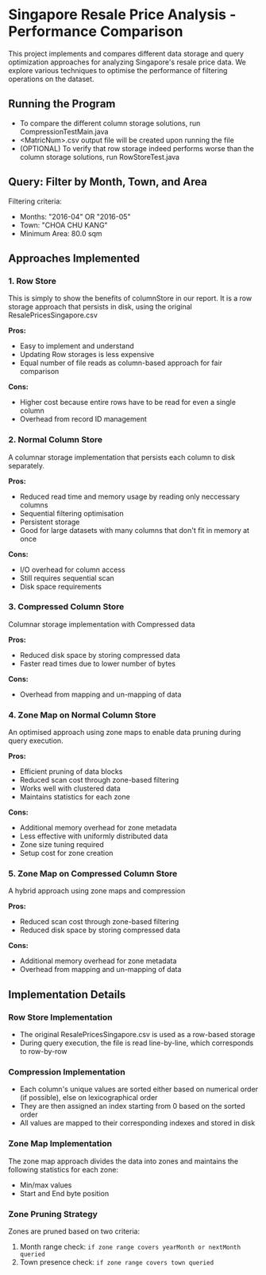 # Singapore Resale Price Analysis - Performance Comparison

This project implements and compares different data storage and query optimization approaches for analyzing Singapore's resale price data. We explore various techniques to optimise the performance of filtering operations on the dataset.

## Running the Program
- To compare the different column storage solutions, run CompressionTestMain.java
- \<MatricNum>.csv output file will be created upon running the file
- (OPTIONAL) To verify that row storage indeed performs worse than the column storage solutions, run RowStoreTest.java

## Query: Filter by Month, Town, and Area
Filtering criteria:
- Months: "2016-04" OR "2016-05"
- Town: "CHOA CHU KANG"
- Minimum Area: 80.0 sqm

## Approaches Implemented

### 1. Row Store
This is simply to show the benefits of columnStore in our report. It is a row storage approach that persists in disk, using the original ResalePricesSingapore.csv

**Pros:**
- Easy to implement and understand
- Updating Row storages is less expensive
- Equal number of file reads as column-based approach for fair comparison

**Cons:**
- Higher cost because entire rows have to be read for even a single column
- Overhead from record ID management

### 2. Normal Column Store
A columnar storage implementation that persists each column to disk separately.

**Pros:**
- Reduced read time and memory usage by reading only neccessary columns
- Sequential filtering optimisation
- Persistent storage
- Good for large datasets with many columns that don't fit in memory at once

**Cons:**
- I/O overhead for column access
- Still requires sequential scan
- Disk space requirements

### 3. Compressed Column Store
Columnar storage implementation with Compressed data

**Pros:**
- Reduced disk space by storing compressed data
- Faster read times due to lower number of bytes

**Cons:**
- Overhead from mapping and un-mapping of data

### 4. Zone Map on Normal Column Store
An optimised approach using zone maps to enable data pruning during query execution.

**Pros:**
- Efficient pruning of data blocks
- Reduced scan cost through zone-based filtering
- Works well with clustered data
- Maintains statistics for each zone

**Cons:**
- Additional memory overhead for zone metadata
- Less effective with uniformly distributed data
- Zone size tuning required
- Setup cost for zone creation

### 5. Zone Map on Compressed Column Store
A hybrid approach using zone maps and compression

**Pros:**
- Reduced scan cost through zone-based filtering
- Reduced disk space by storing compressed data

**Cons:**
- Additional memory overhead for zone metadata
- Overhead from mapping and un-mapping of data


## Implementation Details

### Row Store Implementation
- The original ResalePricesSingapore.csv is used as a row-based storage
- During query execution, the file is read line-by-line, which corresponds to row-by-row

### Compression Implementation
- Each column's unique values are sorted either based on numerical order (if possible), else on lexicographical order
- They are then assigned an index starting from 0 based on the sorted order
- All values are mapped to their corresponding indexes and stored in disk

### Zone Map Implementation
The zone map approach divides the data into zones and maintains the following statistics for each zone:
- Min/max values
- Start and End byte position

### Zone Pruning Strategy
Zones are pruned based on two criteria:
1. Month range check: `if zone range covers yearMonth or nextMonth queried`
2. Town presence check: `if zone range covers town queried`